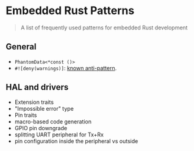 # Embedded Rust Patterns

> A list of frequently used patterns for embedded Rust development

## General
* `PhantomData<*const ()>`
* `#![deny(warnings)]`: [known anti-pattern](https://github.com/rust-unofficial/patterns/blob/master/anti_patterns/deny-warnings.md).

## HAL and drivers
* Extension traits
* "Impossible error" type
* Pin traits
* macro-based code generation
* GPIO pin downgrade
* splitting UART peripheral for Tx+Rx
* pin configuration inside the peripheral vs outside
